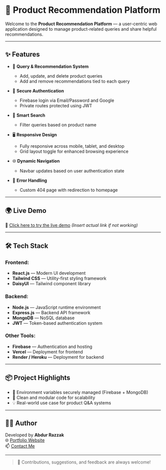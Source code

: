# 🚀 Product Recommendation Platform

Welcome to the **Product Recommendation Platform** — a user-centric web application designed to manage product-related queries and share helpful recommendations.

---

## ✨ Features

- 🧠 **Query & Recommendation System**
  - Add, update, and delete product queries
  - Add and remove recommendations tied to each query

- 🔐 **Secure Authentication**
  - Firebase login via Email/Password and Google
  - Private routes protected using JWT

- 🔎 **Smart Search**
  - Filter queries based on product name

- 🖥️ **Responsive Design**
  - Fully responsive across mobile, tablet, and desktop
  - Grid layout toggle for enhanced browsing experience

- 🌐 **Dynamic Navigation**
  - Navbar updates based on user authentication state

- 🧩 **Error Handling**
  - Custom 404 page with redirection to homepage

---

## 🌍 Live Demo

🔗 [Click here to try the live demo](https://queries-b074f.web.app/) *(Insert actual link if not working)*

---

## 🛠️ Tech Stack

### Frontend:
- **React.js** — Modern UI development
- **Tailwind CSS** — Utility-first styling framework
- **DaisyUI** — Tailwind component library

### Backend:
- **Node.js** — JavaScript runtime environment
- **Express.js** — Backend API framework
- **MongoDB** — NoSQL database
- **JWT** — Token-based authentication system

### Other Tools:
- **Firebase** — Authentication and hosting
- **Vercel** — Deployment for frontend
- **Render / Heroku** — Deployment for backend

---

## 📦 Project Highlights

- 🔐 Environment variables securely managed (Firebase + MongoDB)
- 🎯 Clean and modular code for scalability
- 💡 Real-world use case for product Q&A systems

---

## 🧑‍💻 Author

Developed by **Abdur Razzak**  
🌐 [Portfolio Website](https://abdur-razzak.online)  
📫 [Contact Me](mailto:abdurrazzakportfolio@gmail.com)

---

> 💬 Contributions, suggestions, and feedback are always welcome!

